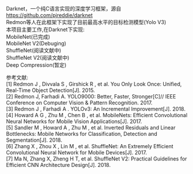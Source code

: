 Darknet，一个纯C语言实现的深度学习框架，源自 https://github.com/pjreddie/darknet <br>
Redmon等人在此框架下实现了目前最高水平的目标检测模型(Yolo V3) <br>
本项目主要工作,在Darknet下实现:  <br>
MobileNet(已完成) <br>
MobileNet V2(Debuging) <br>
ShuffleNet(阅读文献中) <br>
ShuffleNet V2(阅读文献中) <br>
Deep Compression(暂定) <br>

参考文献: <br>
[1] Redmon J , Divvala S , Girshick R , et al. You Only Look Once: Unified, Real-Time Object Detection[J]. 2015. <br>
[2] Redmon J, Farhadi A. YOLO9000: Better, Faster, Stronger[C]// IEEE Conference on Computer Vision & Pattern Recognition. 2017. <br>
[3] Redmon J , Farhadi A . YOLOv3: An Incremental Improvement[J]. 2018. <br>
[4] Howard A G , Zhu M , Chen B , et al. MobileNets: Efficient Convolutional Neural Networks for Mobile Vision Applications[J]. 2017. <br>
[5] Sandler M , Howard A , Zhu M , et al. Inverted Residuals and Linear Bottlenecks: Mobile Networks for Classification, Detection and Segmentation[J]. 2018. <br>
[6] Zhang X , Zhou X , Lin M , et al. ShuffleNet: An Extremely Efficient Convolutional Neural Network for Mobile Devices[J]. 2017. <br>
[7] Ma N, Zhang X, Zheng H T, et al. ShuffleNet V2: Practical Guidelines for Efficient CNN Architecture Design[J]. 2018. <br>

